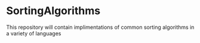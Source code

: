 # SortingAlgorithms

This repository will contain implimentations of common sorting algorithms in a variety of languages
